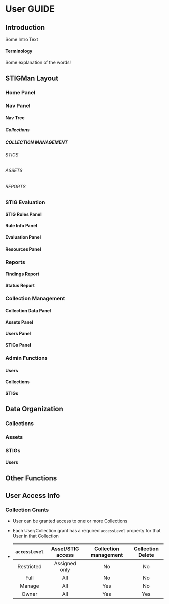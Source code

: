 # User GUIDE

## Introduction
Some Intro Text
 #### Terminology
 Some explanation of the words!

## STIGMan Layout 
 ### Home Panel
 ### Nav Panel
  #### Nav Tree
   ##### Collections
   ##### COLLECTION MANAGEMENT
   ###### STIGS
   ###### ASSETS
   ###### REPORTS
  ### STIG Evaluation
  #### STIG Rules Panel
  #### Rule Info Panel
  #### Evaluation Panel
  #### Resources Panel
 ### Reports
  #### Findings Report
  #### Status Report
 ### Collection Management
#### Collection Data Panel
#### Assets Panel
#### Users Panel
#### STIGs Panel
### Admin Functions
#### Users
#### Collections
#### STIGs

## Data Organization
### Collections
### Assets
### STIGs
#### Users


## Other Functions

## User Access Info


### Collection Grants
- User can be granted access to one or more Collections
- Each User/Collection grant has a required `accessLevel` property for that User in that Collection

- | `accessLevel` | Asset/STIG access | Collection management | Collection Delete
    |:---:|:---:|:---:|:---:|
    |Restricted|Assigned only|No|No|
    |Full|All|No|No|
    |Manage|All|Yes|No|
    |Owner|All|Yes|Yes|

